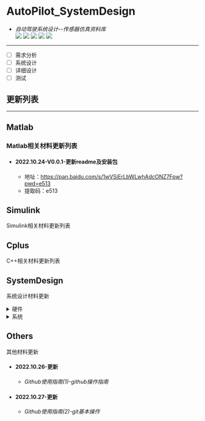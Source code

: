 # AutoPilot_SystemDesign  
* *自动驾驶系统设计--传感器仿真资料库*  
![](https://img.shields.io/badge/Lincense-Matlab-red)
![](https://img.shields.io/badge/Lincense-CPlus-red)
![](https://img.shields.io/badge/moduel-Simulink-blue)
![](https://img.shields.io/badge/Part-SystemDesign-green) 
![](https://www.geelycv.com/static/img/company01.5344c931.jpg)
-------------------------------------------------------------------------------------------------------------------------------  
- [ ] 需求分析
- [ ] 系统设计
- [ ] 详细设计
- [ ] 测试
## 更新列表  
------------------------------------------------------------------------------------------------------------------------------
## Matlab  
### Matlab相关材料更新列表  
* #### 2022.10.24-V0.0.1-更新readme及安装包  
  * 地址：https://pan.baidu.com/s/1wVSjErLbWLwhAdcONZ7Fpw?pwd=e513  
  * 提取码：e513  
## Simulink  
Simulink相关材料更新列表
## Cplus
C++相关材料更新列表
## SystemDesign
系统设计材料更新
<details>
<summary>硬件</summary>
 
 ###### Lidar
 
###### Ridar
 
###### Cemera
 
###### ADC
 
</details>

<details>
<summary>系统</summary>
 
###### Autosar
 
###### ROS
 
###### VTD
 
###### Design
 
</details>

## Others
其他材料更新  
* #### 2022.10.26-更新  
  * *Github使用指南(1)-github操作指南*  
* #### 2022.10.27-更新  
  * *Github使用指南(2)-git基本操作*  
